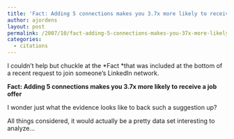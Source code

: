 ```yaml
---
title: 'Fact: Adding 5 connections makes you 3.7x more likely to receive a job offer'
author: ajordens
layout: post
permalink: /2007/10/fact-adding-5-connections-makes-you-37x-more-likely-to-receive-a-job-offer/
categories:
  - citations
---
```

I couldn&#8217;t help but chuckle at the *Fact *that was included at the bottom of a recent request to join someone&#8217;s LinkedIn network.

**Fact: Adding 5 connections makes you 3.7x more likely to receive a job offer**

I wonder just what the evidence looks like to back such a suggestion up?  

All things considered, it would actually be a pretty data set interesting to analyze&#8230;